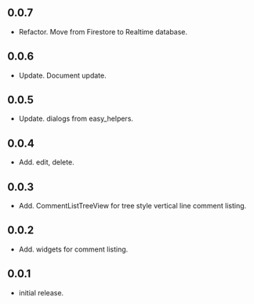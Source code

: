 ## 0.0.7
* Refactor. Move from Firestore to Realtime database.

## 0.0.6
* Update. Document update.

## 0.0.5
* Update. dialogs from easy_helpers.

## 0.0.4
* Add. edit, delete.

## 0.0.3
* Add. CommentListTreeView for tree style vertical line comment listing.

## 0.0.2
* Add. widgets for comment listing.

## 0.0.1
* initial release.
